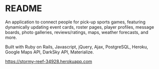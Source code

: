 # README

An application to connect people for pick-up sports games, featuring dynamically updating event cards, roster pages, player profiles, message boards, photo galleries, reviews/ratings, maps, weather forecasts, and more.

Built with Ruby on Rails, Javascript, jQuery, Ajax, PostgreSQL, Heroku, Google Maps API, DarkSky API, Materialize.

https://stormy-reef-34928.herokuapp.com
